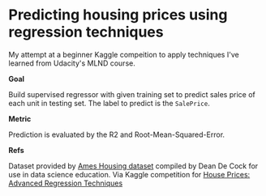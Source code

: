 # Predicting housing prices using regression techniques

My attempt at a beginner Kaggle compeition to apply techniques I've learned from Udacity's MLND course.

**Goal** 

Build supervised regressor with given training set to predict sales price of each unit in testing set. The label to predict is the `SalePrice`.

**Metric** 

Prediction is evaluated by the R2 and Root-Mean-Squared-Error. 

**Refs** 

Dataset provided by [Ames Housing dataset](https://ww2.amstat.org/publications/jse/v19n3/decock.pdf) compiled by Dean De Cock for use in data science education. Via Kaggle competition for [House Prices: Advanced Regression Techniques](https://www.kaggle.com/c/house-prices-advanced-regression-techniques#description)


